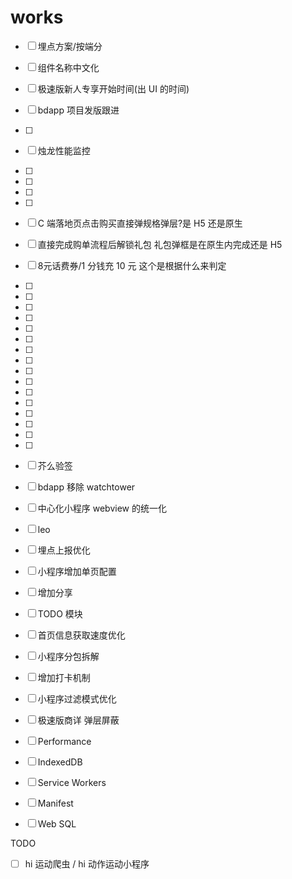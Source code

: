 # works

- [ ] 埋点方案/按端分
- [ ] 组件名称中文化
- [ ] 极速版新人专享开始时间(出 UI 的时间)
- [ ] bdapp 项目发版跟进
- [ ] 

- [ ] 烛龙性能监控
- [ ] 
- [ ] 
- [ ] 
- [ ] 
- [ ] C 端落地页点击购买直接弹规格弹层?是 H5 还是原生
- [ ] 直接完成购单流程后解锁礼包  礼包弹框是在原生内完成还是 H5
- [ ] 8元话费券/1 分钱充 10 元 这个是根据什么来判定
- [ ] 
- [ ] 
- [ ] 
- [ ] 
- [ ] 
- [ ] 
- [ ] 
- [ ] 
- [ ] 
- [ ] 
- [ ] 
- [ ] 
- [ ] 
- [ ] 
- [ ] 
- [ ] 
- [ ] 芥么验签
- [ ] bdapp 移除 watchtower
- [ ] 中心化小程序 webview 的统一化
- [ ] leo
- [ ] 埋点上报优化
- [ ] 小程序增加单页配置
- [ ] 增加分享
- [ ] TODO 模块
- [ ] 首页信息获取速度优化
- [ ] 小程序分包拆解
- [ ] 增加打卡机制
- [ ] 小程序过滤模式优化
- [ ] 极速版商详 弹层屏蔽



- [ ] Performance
- [ ] IndexedDB
- [ ] Service Workers
- [ ] Manifest
- [ ] Web SQL





TODO

- [ ] hi 运动爬虫 / hi 动作运动小程序
